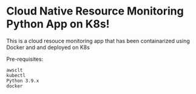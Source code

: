 # **Cloud Native Resource Monitoring Python App on K8s!**
This is a cloud resouce monitoring app that has been containarized using Docker and and deployed on K8s


Pre-requisites:

```
awsclt
kubectl
Python 3.9.x
docker
```